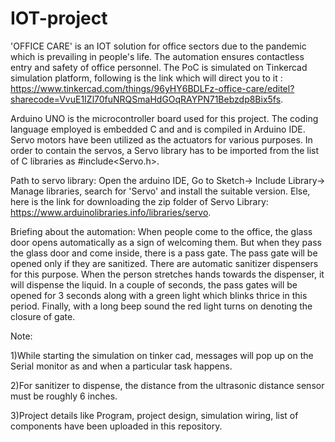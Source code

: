 # IOT-project

'OFFICE CARE' is an IOT solution for office sectors due to the pandemic which is prevailing in people's life.
The automation ensures contactless entry and safety of office personnel.
The PoC is simulated on Tinkercad simulation platform, following is the link which will direct you to it :
https://www.tinkercad.com/things/96yHY6BDLFz-office-care/editel?sharecode=VvuE1IZl70fuNRQSmaHdGOqRAYPN71Bebzdp8Bix5fs.

Arduino UNO is the microcontroller board used for this project. The coding language employed is embedded C and and is compiled in Arduino IDE. Servo motors have been utilized as the actuators for various purposes. In order to contain the servos, a Servo library has to be imported from the list of C libraries as #include<Servo.h>.

Path to servo library:
Open the arduino IDE, Go to Sketch-> Include Library-> Manage libraries, search for 'Servo' and install the suitable version. Else, here is the link for downloading the zip folder of Servo Library:
https://www.arduinolibraries.info/libraries/servo.

Briefing about the automation:
When people come to the office, the glass door opens automatically as a sign of welcoming them. But when they pass the glass door and come inside, 
there is a pass gate. The pass gate will be opened only if they are sanitized. There are automatic sanitizer dispensers for this purpose. 
When the person stretches hands towards the dispenser, it will dispense the liquid. In a couple of seconds, the pass gates will be opened for 3 seconds
along with a green light which blinks thrice in this period. Finally, with a long beep sound the red light turns on denoting the closure of gate.

Note:

1)While starting the simulation on tinker cad, messages will pop up on the Serial monitor as and when a particular task happens.

2)For sanitizer to dispense, the distance from the ultrasonic distance sensor must be roughly 6 inches.

3)Project details like Program, project design, simulation wiring, list of components have been uploaded in this repository.
